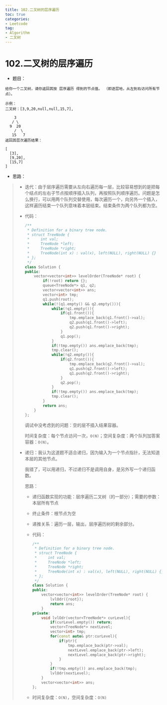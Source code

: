 ```yaml
---
title: 102.二叉树的层序遍历
toc: true
categories:
- Leetcode
tag:
- Algorithm
- 二叉树
---
```


# 102.二叉树的层序遍历

- 题目：

```
给你一个二叉树，请你返回其按 层序遍历 得到的节点值。 （即逐层地，从左到右访问所有节点）。

示例：
二叉树：[3,9,20,null,null,15,7],

    3
   / \
  9  20
    /  \
   15   7
返回其层次遍历结果：

[
  [3],
  [9,20],
  [15,7]
]
```

<!--more-->

- 思路：

> - 迭代：由于层序遍历需要从左向右遍历每一层，比较容易想到的是把每个结点的左右子节点按顺序插入队列，再按照队列顺序遍历。问题是怎么换行，可以用两个队列交替使用，每次遍历一个，向另外一个插入，这样遍历结束一个队列意味着本层结束。结束条件为两个队列都为空。
>
> - 代码：
>
>   ```c++
>   /**
>    * Definition for a binary tree node.
>    * struct TreeNode {
>    *     int val;
>    *     TreeNode *left;
>    *     TreeNode *right;
>    *     TreeNode(int x) : val(x), left(NULL), right(NULL) {}
>    * };
>    */
>   class Solution {
>   public:
>       vector<vector<int>> levelOrder(TreeNode* root) {
>           if(!root) return {};
>           queue<TreeNode*> q1, q2;
>           vector<vector<int>> ans;
>           vector<int> tmp;
>           q1.push(root);
>           while(!(q1.empty() && q2.empty())){
>               while(!q1.empty()){
>                   if(q1.front()){
>                       tmp.emplace_back(q1.front()->val);
>                       q2.push(q1.front()->left);
>                       q2.push(q1.front()->right);
>                   }
>                   q1.pop();
>               }
>               if(!tmp.empty()) ans.emplace_back(tmp);
>               tmp.clear();
>               while(!q2.empty()){
>                   if(q2.front()){
>                       tmp.emplace_back(q2.front()->val);
>                       q1.push(q2.front()->left);
>                       q1.push(q2.front()->right);
>                   }
>                   q2.pop();
>               }
>               if(!tmp.empty()) ans.emplace_back(tmp);
>               tmp.clear();
>           }
>           return ans;
>       }
>   };
>   ```
>
>   调试中没考虑到的问题：空的层不插入结果容器。
>
>   时间复杂度：每个节点访问一次，`O(N)`；空间复杂度：两个队列加答案容器：`O(N)`。
>
> - 递归：我认为这道题不适合递归，因为输入为一个节点指针，无法知道本层的其他节点。
>
>   我错了，可以用递归，不过递归不是调用自身，是另外写一个递归函数。
>
>   思路：
>
>   - 递归函数实现的功能：层序遍历二叉树（的一部分）；需要的参数：本层所有节点
>   - 终止条件：根节点为空
>   - 递推关系：遍历一层，输出，层序遍历树的剩余部分。
>
>   - 代码：
>
>     ```c++
>     /**
>      * Definition for a binary tree node.
>      * struct TreeNode {
>      *     int val;
>      *     TreeNode *left;
>      *     TreeNode *right;
>      *     TreeNode(int x) : val(x), left(NULL), right(NULL) {}
>      * };
>      */
>     class Solution {
>     public:
>         vector<vector<int>> levelOrder(TreeNode* root) {
>             lvlOdr({root});
>             return ans;
>         }
>     private:
>         void lvlOdr(vector<TreeNode*> curLevel){
>             if(curLevel.empty()) return;
>             vector<TreeNode*> nextLevel;
>             vector<int> tmp;
>             for(const auto& ptr:curLevel){
>                 if(ptr){
>                     tmp.emplace_back(ptr->val);
>                     nextLevel.emplace_back(ptr->left);
>                     nextLevel.emplace_back(ptr->right);
>                 }
>             }
>             if(!tmp.empty()) ans.emplace_back(tmp);
>             lvlOdr(nextLevel);
>         }
>         vector<vector<int>> ans;
>     };
>     ```
>
>   - 时间复杂度：`O(N)`，空间复杂度：`O(N)`

